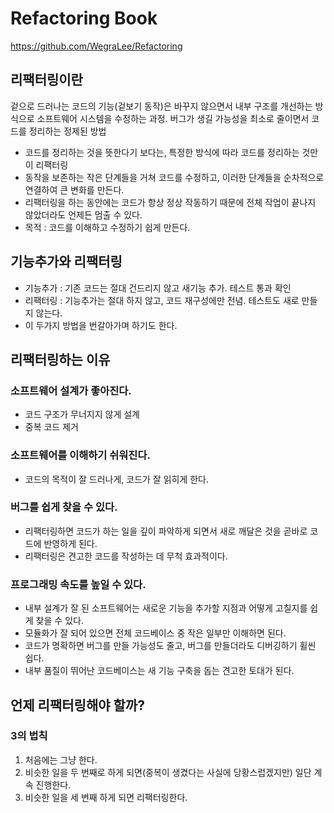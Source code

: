 # Refactoring Book
https://github.com/WegraLee/Refactoring

## 리팩터링이란
겉으로 드러나는 코드의 기능(겉보기 동작)은 바꾸지 않으면서 내부 구조를 개선하는 방식으로 소프트웨어 시스템을 수정하는 과정. 
버그가 생길 가능성을 최소로 줄이면서 코드를 정리하는 정제된 방법

- 코드를 정리하는 것을 뜻한다기 보다는, 특정한 방식에 따라 코드를 정리하는 것만이 리팩터링 
- 동작을 보존하는 작은 단계들을 거쳐 코드를 수정하고, 이러한 단계들을 순차적으로 연결하여 큰 변화를 만든다. 
- 리팩터링을 하는 동안에는 코드가 항상 정상 작동하기 때문에 전체 작업이 끝나지 않았더라도 언제든 멈출 수 있다.
- 목적 : 코드를 이해하고 수정하기 쉽게 만든다. 

## 기능추가와 리팩터링
- 기능추가 : 기존 코드는 절대 건드리지 않고 새기능 추가. 테스트 통과 확인
- 리팩터링 : 기능추가는 절대 하지 않고, 코드 재구성에만 전념. 테스트도 새로 만들지 않는다. 
- 이 두가지 방법을 번갈아가며 하기도 한다. 

## 리팩터링하는 이유
### 소프트웨어 설계가 좋아진다.
- 코드 구조가 무너지지 않게 설계
- 중복 코드 제거 

### 소프트웨어를 이해하기 쉬워진다. 
- 코드의 목적이 잘 드러나게, 코드가 잘 읽히게 한다. 

### 버그를 쉽게 찾을 수 있다. 
- 리팩터링하면 코드가 하는 일을 깊이 파악하게 되면서 새로 깨달은 것을 곧바로 코드에 반영하게 된다. 
- 리팩터링은 견고한 코드를 작성하는 데 무척 효과적이다. 

### 프로그래밍 속도를 높일 수 있다.
- 내부 설계가 잘 된 소프트웨어는 새로운 기능을 추가할 지점과 어떻게 고칠지를 쉽게 찾을 수 있다. 
- 모듈화가 잘 되어 있으면 전체 코드베이스 중 작은 일부만 이해하면 된다. 
- 코드가 명확하면 버그를 만들 가능성도 줄고, 버그를 만들더라도 디버깅하기 휠씬 쉽다. 
- 내부 품질이 뛰어난 코드베이스는 새 기능 구축을 돕는 견고한 토대가 된다. 

## 언제 리팩터링해야 할까?
### 3의 법칙
1. 처음에는 그냥 한다. 
2. 비슷한 일을 두 번째로 하게 되면(중복이 생겼다는 사실에 당황스럽겠지만) 일단 계속 진행한다. 
3. 비슷한 일을 세 번째 하게 되면 리팩터링한다. 